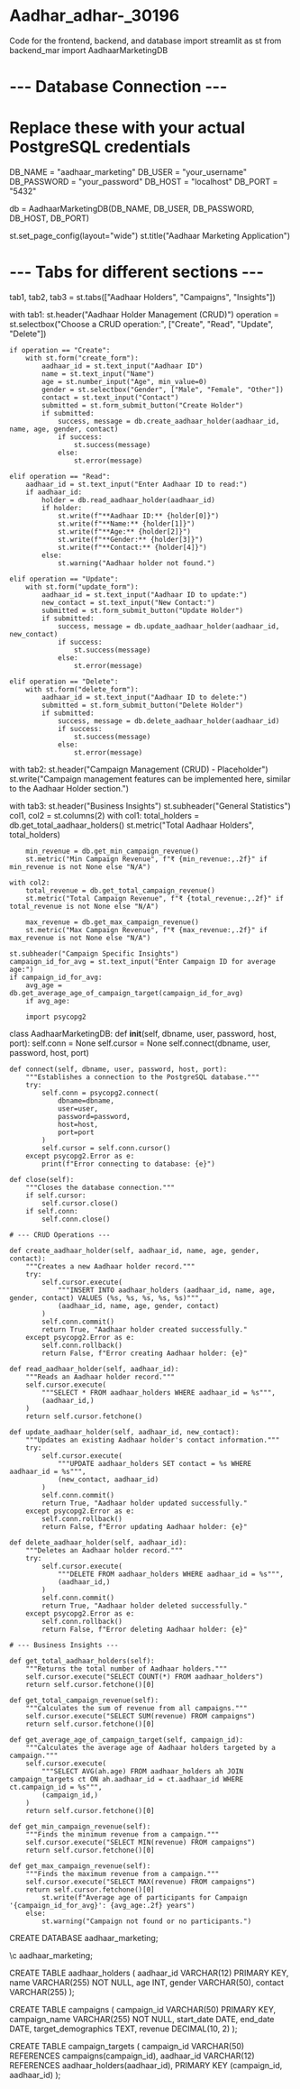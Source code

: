 # Aadhar_adhar-_30196
Code for the frontend, backend, and database 
import streamlit as st
from backend_mar import AadhaarMarketingDB

# --- Database Connection ---
# Replace these with your actual PostgreSQL credentials
DB_NAME = "aadhaar_marketing"
DB_USER = "your_username"
DB_PASSWORD = "your_password"
DB_HOST = "localhost"
DB_PORT = "5432"

db = AadhaarMarketingDB(DB_NAME, DB_USER, DB_PASSWORD, DB_HOST, DB_PORT)

st.set_page_config(layout="wide")
st.title("Aadhaar Marketing Application")

# --- Tabs for different sections ---
tab1, tab2, tab3 = st.tabs(["Aadhaar Holders", "Campaigns", "Insights"])

with tab1:
    st.header("Aadhaar Holder Management (CRUD)")
    operation = st.selectbox("Choose a CRUD operation:", ["Create", "Read", "Update", "Delete"])

    if operation == "Create":
        with st.form("create_form"):
            aadhaar_id = st.text_input("Aadhaar ID")
            name = st.text_input("Name")
            age = st.number_input("Age", min_value=0)
            gender = st.selectbox("Gender", ["Male", "Female", "Other"])
            contact = st.text_input("Contact")
            submitted = st.form_submit_button("Create Holder")
            if submitted:
                success, message = db.create_aadhaar_holder(aadhaar_id, name, age, gender, contact)
                if success:
                    st.success(message)
                else:
                    st.error(message)

    elif operation == "Read":
        aadhaar_id = st.text_input("Enter Aadhaar ID to read:")
        if aadhaar_id:
            holder = db.read_aadhaar_holder(aadhaar_id)
            if holder:
                st.write(f"**Aadhaar ID:** {holder[0]}")
                st.write(f"**Name:** {holder[1]}")
                st.write(f"**Age:** {holder[2]}")
                st.write(f"**Gender:** {holder[3]}")
                st.write(f"**Contact:** {holder[4]}")
            else:
                st.warning("Aadhaar holder not found.")

    elif operation == "Update":
        with st.form("update_form"):
            aadhaar_id = st.text_input("Aadhaar ID to update:")
            new_contact = st.text_input("New Contact:")
            submitted = st.form_submit_button("Update Holder")
            if submitted:
                success, message = db.update_aadhaar_holder(aadhaar_id, new_contact)
                if success:
                    st.success(message)
                else:
                    st.error(message)

    elif operation == "Delete":
        with st.form("delete_form"):
            aadhaar_id = st.text_input("Aadhaar ID to delete:")
            submitted = st.form_submit_button("Delete Holder")
            if submitted:
                success, message = db.delete_aadhaar_holder(aadhaar_id)
                if success:
                    st.success(message)
                else:
                    st.error(message)
                
with tab2:
    st.header("Campaign Management (CRUD) - Placeholder")
    st.write("Campaign management features can be implemented here, similar to the Aadhaar Holder section.")

with tab3:
    st.header("Business Insights")
    st.subheader("General Statistics")
    col1, col2 = st.columns(2)
    with col1:
        total_holders = db.get_total_aadhaar_holders()
        st.metric("Total Aadhaar Holders", total_holders)
        
        min_revenue = db.get_min_campaign_revenue()
        st.metric("Min Campaign Revenue", f"₹ {min_revenue:,.2f}" if min_revenue is not None else "N/A")
        
    with col2:
        total_revenue = db.get_total_campaign_revenue()
        st.metric("Total Campaign Revenue", f"₹ {total_revenue:,.2f}" if total_revenue is not None else "N/A")
        
        max_revenue = db.get_max_campaign_revenue()
        st.metric("Max Campaign Revenue", f"₹ {max_revenue:,.2f}" if max_revenue is not None else "N/A")

    st.subheader("Campaign Specific Insights")
    campaign_id_for_avg = st.text_input("Enter Campaign ID for average age:")
    if campaign_id_for_avg:
        avg_age = db.get_average_age_of_campaign_target(campaign_id_for_avg)
        if avg_age:

        import psycopg2

class AadhaarMarketingDB:
    def __init__(self, dbname, user, password, host, port):
        self.conn = None
        self.cursor = None
        self.connect(dbname, user, password, host, port)

    def connect(self, dbname, user, password, host, port):
        """Establishes a connection to the PostgreSQL database."""
        try:
            self.conn = psycopg2.connect(
                dbname=dbname,
                user=user,
                password=password,
                host=host,
                port=port
            )
            self.cursor = self.conn.cursor()
        except psycopg2.Error as e:
            print(f"Error connecting to database: {e}")

    def close(self):
        """Closes the database connection."""
        if self.cursor:
            self.cursor.close()
        if self.conn:
            self.conn.close()

    # --- CRUD Operations ---
    
    def create_aadhaar_holder(self, aadhaar_id, name, age, gender, contact):
        """Creates a new Aadhaar holder record."""
        try:
            self.cursor.execute(
                """INSERT INTO aadhaar_holders (aadhaar_id, name, age, gender, contact) VALUES (%s, %s, %s, %s, %s)""",
                (aadhaar_id, name, age, gender, contact)
            )
            self.conn.commit()
            return True, "Aadhaar holder created successfully."
        except psycopg2.Error as e:
            self.conn.rollback()
            return False, f"Error creating Aadhaar holder: {e}"

    def read_aadhaar_holder(self, aadhaar_id):
        """Reads an Aadhaar holder record."""
        self.cursor.execute(
            """SELECT * FROM aadhaar_holders WHERE aadhaar_id = %s""",
            (aadhaar_id,)
        )
        return self.cursor.fetchone()

    def update_aadhaar_holder(self, aadhaar_id, new_contact):
        """Updates an existing Aadhaar holder's contact information."""
        try:
            self.cursor.execute(
                """UPDATE aadhaar_holders SET contact = %s WHERE aadhaar_id = %s""",
                (new_contact, aadhaar_id)
            )
            self.conn.commit()
            return True, "Aadhaar holder updated successfully."
        except psycopg2.Error as e:
            self.conn.rollback()
            return False, f"Error updating Aadhaar holder: {e}"

    def delete_aadhaar_holder(self, aadhaar_id):
        """Deletes an Aadhaar holder record."""
        try:
            self.cursor.execute(
                """DELETE FROM aadhaar_holders WHERE aadhaar_id = %s""",
                (aadhaar_id,)
            )
            self.conn.commit()
            return True, "Aadhaar holder deleted successfully."
        except psycopg2.Error as e:
            self.conn.rollback()
            return False, f"Error deleting Aadhaar holder: {e}"

    # --- Business Insights ---

    def get_total_aadhaar_holders(self):
        """Returns the total number of Aadhaar holders."""
        self.cursor.execute("SELECT COUNT(*) FROM aadhaar_holders")
        return self.cursor.fetchone()[0]

    def get_total_campaign_revenue(self):
        """Calculates the sum of revenue from all campaigns."""
        self.cursor.execute("SELECT SUM(revenue) FROM campaigns")
        return self.cursor.fetchone()[0]

    def get_average_age_of_campaign_target(self, campaign_id):
        """Calculates the average age of Aadhaar holders targeted by a campaign."""
        self.cursor.execute(
            """SELECT AVG(ah.age) FROM aadhaar_holders ah JOIN campaign_targets ct ON ah.aadhaar_id = ct.aadhaar_id WHERE ct.campaign_id = %s""",
            (campaign_id,)
        )
        return self.cursor.fetchone()[0]

    def get_min_campaign_revenue(self):
        """Finds the minimum revenue from a campaign."""
        self.cursor.execute("SELECT MIN(revenue) FROM campaigns")
        return self.cursor.fetchone()[0]

    def get_max_campaign_revenue(self):
        """Finds the maximum revenue from a campaign."""
        self.cursor.execute("SELECT MAX(revenue) FROM campaigns")
        return self.cursor.fetchone()[0]
            st.write(f"Average age of participants for Campaign '{campaign_id_for_avg}': {avg_age:.2f} years")
        else:
            st.warning("Campaign not found or no participants.")

CREATE DATABASE aadhaar_marketing;

\c aadhaar_marketing;

CREATE TABLE aadhaar_holders (
    aadhaar_id VARCHAR(12) PRIMARY KEY,
    name VARCHAR(255) NOT NULL,
    age INT,
    gender VARCHAR(50),
    contact VARCHAR(255)
);

CREATE TABLE campaigns (
    campaign_id VARCHAR(50) PRIMARY KEY,
    campaign_name VARCHAR(255) NOT NULL,
    start_date DATE,
    end_date DATE,
    target_demographics TEXT,
    revenue DECIMAL(10, 2)
);

CREATE TABLE campaign_targets (
    campaign_id VARCHAR(50) REFERENCES campaigns(campaign_id),
    aadhaar_id VARCHAR(12) REFERENCES aadhaar_holders(aadhaar_id),
    PRIMARY KEY (campaign_id, aadhaar_id)
);
